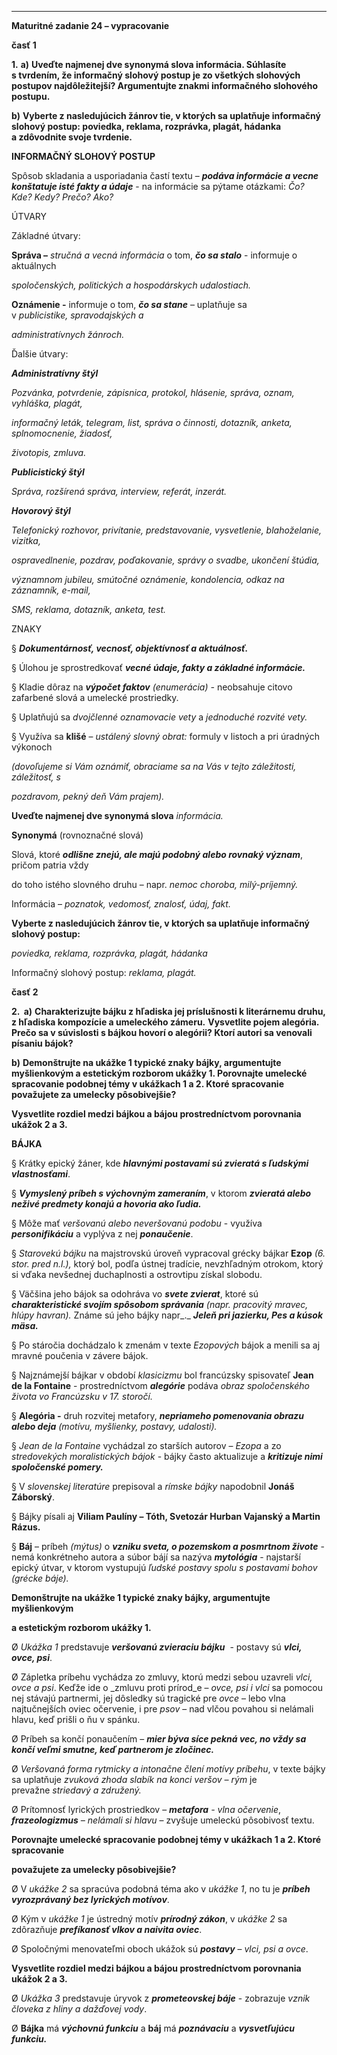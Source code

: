 
---

**Maturitné zadanie 24 – vypracovanie**

**časť 1**

**1.** **a)** **Uveďte najmenej dve synonymá slova informácia. Súhlasíte s tvrdením, že informačný slohový postup je zo všetkých slohových postupov najdôležitejší? Argumentujte znakmi informačného slohového postupu.**

**b)** **Vyberte z nasledujúcich žánrov tie, v ktorých sa uplatňuje informačný slohový postup: poviedka, reklama, rozprávka, plagát, hádanka a zdôvodnite svoje tvrdenie.**

**INFORMAČNÝ SLOHOVÝ POSTUP**

Spôsob skladania a usporiadania častí textu – **_podáva informácie a vecne konštatuje isté fakty a údaje_** - na informácie sa pýtame otázkami: _Čo? Kde? Kedy? Prečo? Ako?_

ÚTVARY

Základné útvary:

**Správa –** _stručná a vecná informácia_ o tom, **_čo sa stalo_** - informuje o aktuálnych

_spoločenských, politických a hospodárskych udalostiach._

**Oznámenie -** informuje o tom, **_čo sa stane_** – uplatňuje sa v _publicistike, spravodajských a_

_administratívnych žánroch._

Ďalšie útvary:

**_Administratívny štýl_**

_Pozvánka, potvrdenie, zápisnica, protokol, hlásenie, správa, oznam, vyhláška, plagát,_

_informačný leták, telegram, list, správa o činnosti, dotazník, anketa, splnomocnenie, žiadosť,_

_životopis, zmluva._

**_Publicistický štýl_**

_Správa, rozšírená správa, interview, referát, inzerát._

**_Hovorový štýl_**

_Telefonický rozhovor, privítanie, predstavovanie, vysvetlenie, blahoželanie, vizitka,_

_ospravedlnenie, pozdrav, poďakovanie, správy o svadbe, ukončení štúdia,_

_významnom jubileu, smútočné oznámenie, kondolencia, odkaz na záznamník, e-mail,_

_SMS, reklama, dotazník, anketa, test._

ZNAKY

§ **_Dokumentárnosť, vecnosť, objektívnosť a aktuálnosť._**

§ Úlohou je sprostredkovať **_vecné údaje, fakty a základné informácie._**

§ Kladie dôraz na **_výpočet faktov_** _(enumerácia) -_ neobsahuje citovo zafarbené slová a umelecké prostriedky.

§ Uplatňujú sa _dvojčlenné oznamovacie vety_ a _jednoduché rozvité vety._

§ Využíva sa **klišé** – _ustálený slovný obrat:_ formuly v listoch a pri úradných výkonoch

_(dovoľujeme si Vám oznámiť, obraciame sa na Vás v tejto záležitosti, záležitosť, s_

_pozdravom, pekný deň Vám prajem)._

**Uveďte najmenej dve synonymá slova** _informácia._

**Synonymá** (rovnoznačné slová)

Slová, ktoré **_odlišne znejú, ale majú podobný alebo rovnaký význam_**, pričom patria vždy

do toho istého slovného druhu – napr. _nemoc choroba, milý-príjemný._

Informácia – _poznatok, vedomosť, znalosť, údaj, fakt._

**Vyberte z nasledujúcich žánrov tie, v ktorých sa uplatňuje informačný slohový postup:** 

_poviedka, reklama, rozprávka, plagát, hádanka_

Informačný slohový postup: _reklama, plagát._

**časť 2**

**2.  a)** **Charakterizujte bájku z hľadiska jej príslušnosti k literárnemu druhu, z hľadiska kompozície a umeleckého zámeru.** **Vysvetlite pojem alegória. Prečo sa v súvislosti s bájkou hovorí o alegórii? Ktorí autori sa venovali písaniu bájok?**

**b)** **Demonštrujte na ukážke 1 typické znaky bájky, argumentujte myšlienkovým a estetickým rozborom ukážky 1. Porovnajte umelecké spracovanie podobnej témy v ukážkach 1 a 2. Ktoré spracovanie považujete za umelecky pôsobivejšie?**

**Vysvetlite rozdiel medzi bájkou a bájou prostredníctvom porovnania ukážok 2 a 3.**

**BÁJKA**

§ Krátky epický žáner, kde **_hlavnými postavami sú zvieratá s ľudskými vlastnosťami_**.

§ **_Vymyslený príbeh s výchovným zameraním_**, v ktorom **_zvieratá alebo neživé predmety konajú a hovoria ako ľudia._**

§ Môže mať _veršovanú alebo neveršovanú podobu_ - využíva **_personifikáciu_** a vyplýva z nej **_ponaučenie_**.

§ _Starovekú bájku_ na majstrovskú úroveň vypracoval grécky bájkar **Ezop** _(6. stor. pred n.l.),_ ktorý bol, podľa ústnej tradície, nevzhľadným otrokom, ktorý si vďaka nevšednej duchaplnosti a ostrovtipu získal slobodu.

§ Väčšina jeho bájok sa odohráva vo **_svete zvierat_**, ktoré sú **_charakteristické svojím spôsobom správania_** _(napr. pracovitý mravec, hlúpy havran)._ Známe sú jeho bájky napr_._ **_Jeleň pri jazierku, Pes a kúsok mäsa._**

§ Po stáročia dochádzalo k zmenám v texte _Ezopových_ bájok a menili sa aj mravné poučenia v závere bájok. 

§ Najznámejší bájkar v období _klasicizmu_ bol francúzsky spisovateľ **Jean de la Fontaine** - prostredníctvom **_alegórie_** podáva _obraz spoločenského života vo Francúzsku v 17. storočí._ 

§ **Alegória -** druh rozvitej metafory, **_nepriameho pomenovania obrazu alebo deja_** _(motívu, myšlienky, postavy, udalosti)._ 

§ _Jean de la Fontaine_ vychádzal zo starších autorov – _Ezopa_ a zo _stredovekých moralistických bájok_ - bájky často aktualizuje a **_kritizuje nimi spoločenské pomery._**

§ V _slovenskej literatúre_ prepisoval a _rímske bájky_ napodobnil **Jonáš Záborský**.

§ Bájky písali aj **Viliam Paulíny – Tóth, Svetozár Hurban Vajanský a Martin Rázus.**

§ **Báj** – príbeh _(mýtus)_ o **_vzniku sveta, o pozemskom a posmrtnom živote_** - nemá konkrétneho autora a súbor bájí sa nazýva **_mytológia_** - najstarší epický útvar, v ktorom vystupujú _ľudské postavy spolu s postavami bohov (grécke báje)._

**Demonštrujte na ukážke 1 typické znaky bájky, argumentujte myšlienkovým**

**a estetickým rozborom ukážky 1.**

Ø _Ukážka 1_ predstavuje **_veršovanú zvieraciu bájku_**  - postavy sú **_vlci, ovce, psi_**.

Ø Zápletka príbehu vychádza zo zmluvy, ktorú medzi sebou uzavreli _vlci, ovce a psi_. Keďže ide o _zmluvu proti prírod_e – _ovce, psi i vlci_ sa pomocou nej stávajú partnermi, jej dôsledky sú tragické pre _ovce_ – lebo vlna najtučnejších oviec očervenie, i pre _psov_ – nad vlčou povahou si nelámali hlavu, keď prišli o ňu v spánku.

Ø Príbeh sa končí ponaučením – **_mier býva síce pekná vec, no vždy sa končí veľmi smutne, keď partnerom je zločinec._**

Ø _Veršovaná forma rytmicky a intonačne člení motívy príbehu_, v texte bájky sa uplatňuje _zvuková zhoda slabík na konci veršov – rým_ je prevažne _striedavý a združený._

Ø Prítomnosť lyrických prostriedkov – **_metafora_** _- vlna očervenie_, **_frazeologizmus_** _– nelámali si hlavu_ – zvyšuje umeleckú pôsobivosť textu.

**Porovnajte umelecké spracovanie podobnej témy v ukážkach 1 a 2. Ktoré spracovanie**

**považujete za umelecky pôsobivejšie?**

Ø V _ukážke 2_ sa spracúva podobná téma ako v _ukážke 1_, no tu je **_príbeh vyrozprávaný bez lyrických motívov_**.

Ø Kým v _ukážke 1_ je ústredný motív **_prírodný zákon_**, v _ukážke 2_ sa zdôrazňuje **_prefíkanosť vlkov a naivita oviec_**.

Ø Spoločnými menovateľmi oboch ukážok sú **_postavy_** – _vlci, psi a ovce_.

**Vysvetlite rozdiel medzi bájkou a bájou prostredníctvom porovnania ukážok 2 a 3.**

Ø _Ukážka 3_ predstavuje úryvok z **_prometeovskej báje_** - zobrazuje _vznik človeka z hliny a dažďovej vody_.

Ø **Bájka** má **_výchovnú funkciu_** a **báj** má **_poznávaciu_** a **_vysvetľujúcu funkciu._**
